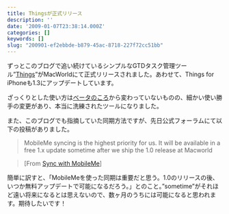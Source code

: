 ```yaml
---
title: Thingsが正式リリース
description: ''
date: '2009-01-07T23:38:14.000Z'
categories: []
keywords: []
slug: "200901-ef2ebbde-b879-45ac-8718-227f72cc51bb"
---
```

ずっとこのブログで追い続けているシンプルなGTDタスク管理ツール”[Things](http://culturedcode.com/things/)”がMacWorldにて正式リリースされました。あわせて、Things for iPhoneも1.3にアップデートしています。

ざっくりとした使い方は[ベータのころ](http://blog.qli.jp/2008/05/things-gtd.html)から変わっていないものの、細かい使い勝手の変更があり、本当に洗練されたツールになりました。

また、このブログでも指摘していた同期方法ですが、先日公式フォーラムにて以下の投稿がありました。

> MobileMe syncing is the highest priority for us. It will be available in a free 1.x update sometime after we ship the 1.0 release at Macworld

> \[From [Sync with MobileMe](http://culturedcode.com/things/forums/read.php?4,9071,13398#msg-13398)\]

簡単に訳すと、「MobileMeを使った同期は重要だと思う。1.0のリリースの後、いつか無料アップデートで可能になるだろう。」とのこと。”sometime”がそれほど遠い将来になるとは思えないので、数ヶ月のうちには可能になると思われます。期待したいです！